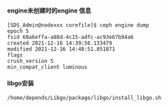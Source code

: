 
#### engine未创建时的engine 信息
```
[SDS_Admin@nodexxx corefile]$ ceph engine dump
epoch 5
fsid 60a6effa-a88d-4c15-adfc-ac93e67b94a6
created 2021-12-16 14:39:56.133479
modified 2021-12-16 14:48:51.851871
flags
crush_version 5
min_compat_client luminous
```


#### libgo安装
```
/home/depends/Libgo/package/libgo/install_libgo.sh
```
